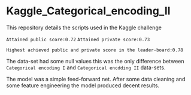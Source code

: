 # Kaggle_Categorical_encoding_II
This repository details the scripts used in the Kaggle challenge

`Attained public score:0.72`
`Attained private score:0.73`

`Highest achieved public and private score in the leader-board:0.78`

The data-set had some null values this was the only difference between
`Categorical encoding I` and `Categorical encdding II` data-sets.

The model was a simple feed-forward net. After some data cleaning and
some feature engineering the model produced decent results.

